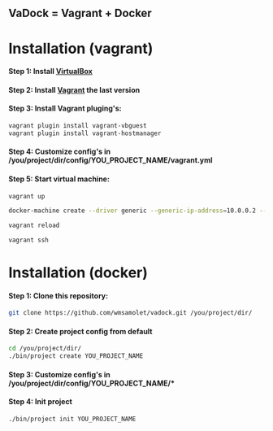 VaDock = Vagrant + Docker
-----------------

# Installation (vagrant)

#### Step 1: Install [VirtualBox](https://www.virtualbox.org/wiki/Downloads)

#### Step 2: Install [Vagrant](https://www.vagrantup.com/downloads.html) the last version

#### Step 3: Install Vagrant pluging's:
```bash
vagrant plugin install vagrant-vbguest
vagrant plugin install vagrant-hostmanager
```

#### Step 4: Customize config's in /you/project/dir/config/YOU_PROJECT_NAME/vagrant.yml

#### Step 5: Start virtual machine:
```bash
vagrant up

docker-machine create --driver generic --generic-ip-address=10.0.0.2 --generic-ssh-key ./ssh/vagrant --generic-ssh-user vagrant [your-machine_name-from-vagrant.yml]

vagrant reload

vagrant ssh
```

# Installation (docker)

#### Step 1: Clone this repository:

```bash
git clone https://github.com/wmsamolet/vadock.git /you/project/dir/
```

#### Step 2: Create project config from default

```bash
cd /you/project/dir/
./bin/project create YOU_PROJECT_NAME
```

#### Step 3: Customize config's in /you/project/dir/config/YOU_PROJECT_NAME/*

#### Step 4: Init project 
```bash
./bin/project init YOU_PROJECT_NAME
```
